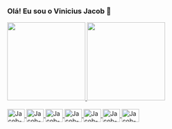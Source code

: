 ### Olá! Eu sou o Vinicius Jacob 👋

<div>
  <a href="https://github.com/viniciusjacob">
    <img height="180em" src="https://github-readme-stats.vercel.app/api?username=viniciusjacob&show_icons=true&theme=dark&include_all_commits=true&count_private=true"/>
    <img height="180em" src="https://github-readme-stats.vercel.app/api/top-langs/?username=viniciusjacob&layout=compact&langs_count=7&theme=dark"/>
</div>
<div style="display: inline_block"><br>
  <img align="center" alt="Jacob-java" height="30" width="40" src="https://cdn.jsdelivr.net/gh/devicons/devicon/icons/java/java-original.svg">
  <img align="center" alt="Jacob-spring" height="30" width="40" src="https://cdn.jsdelivr.net/gh/devicons/devicon/icons/spring/spring-original.svg" />
  <img align="center" alt="Jacob-js" height="30" width="40" src="https://cdn.jsdelivr.net/gh/devicons/devicon/icons/javascript/javascript-original.svg">
  <img align="center" alt="Jacob-html" height="30" width="40" src="https://cdn.jsdelivr.net/gh/devicons/devicon/icons/html5/html5-original.svg" />
  <img align="center" alt="Jacob-css" height="30" width="40" src="https://cdn.jsdelivr.net/gh/devicons/devicon/icons/css3/css3-original.svg" />
  <img align="center" alt="Jacob-php" height="30" width="40" src="https://cdn.jsdelivr.net/gh/devicons/devicon/icons/php/php-original.svg" />
  <img align="center" alt="Jacob-python" height="30" width="40" src="https://cdn.jsdelivr.net/gh/devicons/devicon/icons/python/python-original.svg" />
  <!-- <img align="center" alt="Jacob-react" height="30" width="40" src="https://cdn.jsdelivr.net/gh/devicons/devicon/icons/react/react-original.svg" /> -->
</div>
  
 ##
  
  <!--
  <div>
    ![Snake animation](https://github.com/viniciusjacob/viniciusjacob/blob/output/github-contribution-grid-snake.svg)
  </div>
  -->
  
  
<!--
**viniciusjacob/viniciusjacob** is a ✨ _special_ ✨ repository because its `README.md` (this file) appears on your GitHub profile.

Here are some ideas to get you started:

- 🔭 I’m currently working on ...
- 🌱 I’m currently learning ...
- 👯 I’m looking to collaborate on ...
- 🤔 I’m looking for help with ...
- 💬 Ask me about ...
- 📫 How to reach me: ...
- 😄 Pronouns: ...
- ⚡ Fun fact: ...
-->
